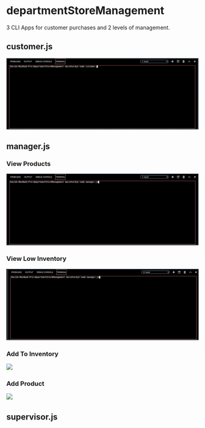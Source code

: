 # departmentStoreManagement
3 CLI Apps for customer purchases and 2 levels of management.

## customer.js
![](customer.gif)

## manager.js
### View Products
![](viewProducts.gif)

### View Low Inventory
![](lowInventory2.gif)

### Add To Inventory
![](addInventory2.gif)

### Add Product
![](addProduct2.gif)

## supervisor.js
